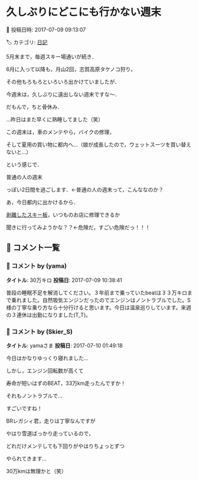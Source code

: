# 久しぶりにどこにも行かない週末

📅 投稿日時: 2017-07-09 09:13:07

🏷️ カテゴリ: [日記](cc4b5682fb7b8b144980957a978653fb0.md)

5月末まで，毎週スキー場通いが続き．


6月に入って以降も，月山2回，志賀高原タケノコ狩り，


その他もろもろといろいろ出かけていましたが．


今週末は，久しぶりに遠出しない週末ですな～．





だもんで，ちと骨休み．


…昨日はまた早くに熟睡してました（笑）





この週末は，車のメンテやら，バイクの修理，


そして夏用の買い物に都内へ…（娘が成長したので，ウェットスーツを買い替えないと…）


という感じで．


普通の人の週末


っぽい2日間を過ごします．←普通の人の週末って，こんななのか？





あ，今日都内に出かけるから．


[剥離したスキー板](e47d1e19d01c13226c42e0d2378bfd4e1.md)，いつものお店に修理できるか


聞きに行ってみようかな？？←危険だ，すごい危険だっ！！！

## 💬 コメント一覧

### 💬 コメント by (yama)
**タイトル**: 30万キロ
**投稿日**: 2017-07-09 10:38:41

普段の睡眠不足を解消してください。３年前まで乗っていたbeatは３３万キロまで乗れました。自然吸気エンジンだったのでエンジンはノントラブルでした。S様の丁寧な乗り方なら十分行けると思います。今日は温泉巡りしています。来週の３連休は出勤になりました(T_T)。

### 💬 コメント by (Skier_S)
**タイトル**: yamaさま
**投稿日**: 2017-07-10 01:49:18

今日はかなりゆっくり寝れました…



しかし，エンジン回転数が高くて

寿命が短いはずのBEAT，33万km走ったんですか！

それもノントラブルで…

すごいですね！



BRレガシィ君，走りは丁寧なんですが

やはり雪道ばっかり走っているので，

どれだけメンテしても下回りがやはりちょっとずつ

やられてきます…

30万kmは無理かと（笑）

